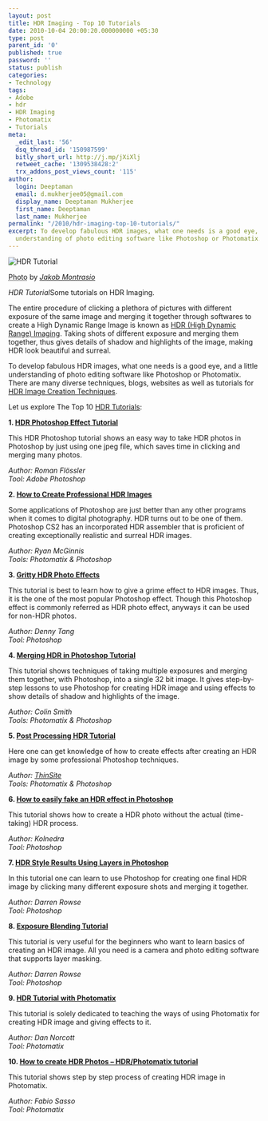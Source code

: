 ```yaml
---
layout: post
title: HDR Imaging - Top 10 Tutorials
date: 2010-10-04 20:00:20.000000000 +05:30
type: post
parent_id: '0'
published: true
password: ''
status: publish
categories:
- Technology
tags:
- Adobe
- hdr
- HDR Imaging
- Photomatix
- Tutorials
meta:
  _edit_last: '56'
  dsq_thread_id: '150987599'
  bitly_short_url: http://j.mp/jXiXlj
  retweet_cache: '1309538428:2'
  trx_addons_post_views_count: '115'
author:
  login: Deeptaman
  email: d.mukherjee05@gmail.com
  display_name: Deeptaman Mukherjee
  first_name: Deeptaman
  last_name: Mukherjee
permalink: "/2010/hdr-imaging-top-10-tutorials/"
excerpt: To develop fabulous HDR images, what one needs is a good eye, and a little
  understanding of photo editing software like Photoshop or Photomatix.
---
```

<div class="figure"><img src="/static/2010/10/hdr-tutorial.jpg" alt="HDR Tutorial" />
<p class="credit"><abbr class="type" title="Photograph">Photo</abbr> by <cite><a href="http://www.flickr.com/photos/yakobusan/434857499/">Jakob Montrasio</a></cite></p>
<p class="caption"><em class="title">HDR Tutorial</em>Some tutorials on HDR Imaging.</p>
</div>
<p><!--more--></p>
<p>The entire procedure of clicking a plethora of pictures with different exposure of the same image and merging it together through softwares to create a High Dynamic Range Image is known as <a href="http://en.wikipedia.org/wiki/High_dynamic_range_imaging">HDR (High Dynamic Range) Imaging</a>. Taking shots of different exposure and merging them together, thus gives details of shadow and highlights of the image, making HDR look beautiful and surreal. </p>
<p>To develop fabulous HDR images, what one needs is a good eye, and a little understanding of photo editing software like Photoshop or Photomatix. There are many diverse techniques, blogs, websites as well as tutorials for <a href="http://brajeshwar.wpengine.com/2010/hdr-imaging-some-common-creation-techniques/">HDR Image Creation Techniques</a>. </p>
<p>Let us explore The Top 10 <a href="http://www.stuckincustoms.com/hdr-tutorial/">HDR Tutorials</a>:</p>
<p><strong>1. <a href="http://www.nill.cz/index.php?set=tu1">HDR Photoshop Effect Tutorial</a></strong></p>
<p>This HDR Photoshop tutorial shows an easy way to take HDR photos in Photoshop by just using one jpeg file, which saves time in clicking and merging many photos. </p>
<p><em>Author: Roman Fl&ouml;ssler<br />
Tool: Adobe Photoshop</em></p>
<p><strong>2. <a href="http://backingwinds.blogspot.com/2006/10/how-to-create-professional-hdr-images.html">How to Create Professional HDR Images</a></strong></p>
<p>Some applications of Photoshop are just better than any other programs when it comes to digital photography. HDR turns out to be one of them. Photoshop CS2 has an incorporated HDR assembler that is proficient of creating exceptionally realistic and surreal HDR images.</p>
<p><em>Author: Ryan McGinnis<br />
Tools: Photomatix & Photoshop</em></p>
<p><strong>3. <a href="http://photoshoptutorials.ws/photoshop-tutorials/photo-effects/gritty-hdr.html">Gritty HDR Photo Effects</a></strong></p>
<p>This tutorial is best to learn how to give a grime effect to HDR images. Thus, it is the one of the most popular Photoshop effect. Though this Photoshop effect is commonly referred as HDR photo effect, anyways it can be used for non-HDR photos.</p>
<p><em>Author: Denny Tang<br />
Tool: Photoshop</em></p>
<p><strong>4. <a href="http://www.photoshopcafe.com/tutorials/HDR_ps/hdr-ps.htm">Merging HDR in Photoshop Tutorial</a></strong></p>
<p>This tutorial shows techniques of taking multiple exposures and merging them together, with Photoshop, into a single 32 bit image. It gives step-by-step lessons to use Photoshop for creating HDR image and using effects to show details of shadow and highlights of the image. </p>
<p><em>Author: Colin Smith<br />
Tools: Photomatix & Photoshop</em></p>
<p><strong>5. <a href="http://www.thinsite.net/tutorials/?p=6">Post Processing HDR Tutorial</a></strong></p>
<p>Here one can get knowledge of how to create effects after creating an HDR image by some professional Photoshop techniques.</p>
<p><em>Author: <a href="http://www.thinsite.net/photoblog/">ThinSite</a><br />
Tools: Photomatix & Photoshop</em></p>
<p><strong>6. <a href="http://www.flickr.com/photos/kolnedra/2257529395/">How to easily fake an HDR effect in Photoshop</a></strong></p>
<p>This tutorial shows how to create a HDR photo without the actual (time-taking) HDR process.</p>
<p><em>Author: Kolnedra<br />
Tool: Photoshop</em></p>
<p><strong>7. <a href="http://digital-photography-school.com/hdr-style-results-using-layers-in-photoshop">HDR Style Results Using Layers in Photoshop</a><br />
</strong></p>
<p>In this tutorial one can learn to use Photoshop for creating one final HDR image by clicking many different exposure shots and merging it together.</p>
<p><em>Author: Darren Rowse<br />
Tool: Photoshop</em></p>
<p><strong>8. <a href="http://photodoto.com/exposure-blending-tutorial/">Exposure Blending Tutorial</a><br />
</strong></p>
<p>This tutorial is very useful for the beginners who want to learn basics of creating an HDR image. All you need is a camera and photo editing software that supports layer masking.</p>
<p><em>Author: Darren Rowse<br />
Tool: Photoshop</em></p>
<p><strong>9. <a href="http://dannorcott.co.uk/hdr-tutorial/?gclid=CO7iopXttZkCFQ2ZQwodRxHa6g">HDR Tutorial with Photomatix</a></strong></p>
<p>This tutorial is solely dedicated to teaching the ways of using Photomatix for creating HDR image and giving effects to it.</p>
<p><em>Author: Dan Norcott<br />
Tool: Photomatix</em></p>
<p><strong>10. <a href="http://abduzeedo.com/how-create-hdr-photos-hdrphotomatix-tutorial">How to create HDR Photos &#8211; HDR/Photomatix tutorial</a></strong></p>
<p>This tutorial shows step by step process of creating HDR image in Photomatix.</p>
<p><em>Author: Fabio Sasso<br />
Tool: Photomatix</em></p>
